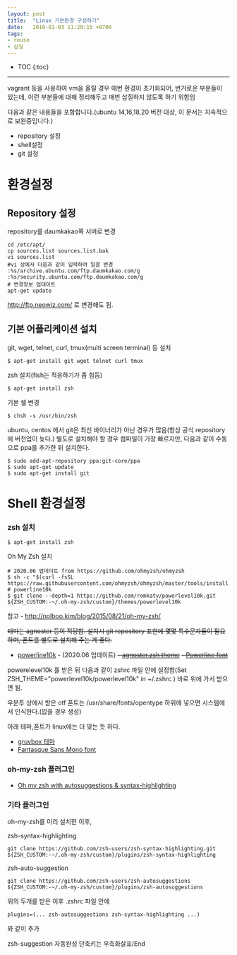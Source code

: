 ```yaml
---
layout: post
title:  "Linux 기본환경 구성하기"
date:   2016-01-03 11:20:15 +0700
tags:
- reuse
- 삽질
---
```


* TOC
{:toc}

---

vagrant 등을 사용하여 vm을 올릴 경우 매번 환경이 초기화되어, 번거로운 부분들이 있는데, 이런 부분들에 대해 정리해두고 매번 삽질하지 않도록 하기 위함임

다음과 같은 내용들을 포함합니다.(ubuntu 14,16,18,20 버전 대상, 이 문서는 지속적으로 보완중입니다.)

- repository 설정
- shell설정
- git 설정

# 환경설정

## Repository 설정

repository를 daumkakao쪽 서버로 변경

    cd /etc/apt/
    cp sources.list sources.list.bak
    vi sources.list
    #vi 상에서 다음과 같이 입력하여 일괄 변경
    :%s/archive.ubuntu.com/ftp.daumkakao.com/g
    :%s/security.ubuntu.com/ftp.daumkakao.com/g
    # 변경정보 업데이트
    apt-get update

http://ftp.neowiz.com/ 로 변경해도 됨.

## 기본 어플리케이션 설치

git, wget, telnet, curl, tmux(multi screen terminal) 등 설치

    $ apt-get install git wget telnet curl tmux

zsh 설치(fish는 적응하기가 좀 힘듬)

    $ apt-get install zsh

기본 쉘 변경

    $ chsh -s /usr/bin/zsh

ubuntu, centos 에서 git은 최신 바이너리가 아닌 경우가 많음(항상 공식 repository에 버전업이 늦다.)
별도로 설치해야 할 경우 컴파일이 가장 빠르지만, 다음과 같이 수동으로 ppa를 추가한 뒤 설치한다.

    $ sudo add-apt-repository ppa:git-core/ppa
    $ sudo apt-get update
    $ sudo apt-get install git


# Shell 환경설정

### zsh 설치

    $ apt-get install zsh

Oh My Zsh 설치

    # 2020.06 업데이트 from https://github.com/ohmyzsh/ohmyzsh
    $ sh -c "$(curl -fsSL https://raw.githubusercontent.com/ohmyzsh/ohmyzsh/master/tools/install.sh)"
    # powerline10k
    $ git clone --depth=1 https://github.com/romkatv/powerlevel10k.git ${ZSH_CUSTOM:-~/.oh-my-zsh/custom}/themes/powerlevel10k
    
참고 - http://nolboo.kim/blog/2015/08/21/oh-my-zsh/

~~테마는 agnoster 등이 적당함. 설치시 git repository 표현에 몇몇 특수문자들이 필요하며, 폰트를 별도로 설치해 주는 게 좋다.~~

- [powerline10k](https://github.com/romkatv/powerlevel10k#oh-my-zsh) - (2020.06 업데이트)
~~- [agnoster.zsh theme](https://gist.github.com/agnoster/371287)~~
~~- [Powerline font](https://github.com/powerline/fonts)~~

powerelevel10k 를 받은 뒤 다음과 같이 zshrc 파일 안에 설정함(Set ZSH_THEME="powerlevel10k/powerlevel10k" in ~/.zshrc
)
바로 위에 가서 받으면 됨.

우분투 상에서 받은 otf 폰트는 /usr/share/fonts/opentype 하위에 넣으면 시스템에서 인식한다.(없을 경우 생성)

아래 테마,폰트가 linux에는 더 맞는 듯 하다.

- [gruvbox 테마](https://github.com/morhetz/gruvbox)
- [Fantasque Sans Mono font](https://github.com/belluzj/fantasque-sans)

### oh-my-zsh 플러그인

- [Oh my zsh with autosuggestions & syntax-highlighting](https://gist.github.com/dogrocker/1efb8fd9427779c827058f873b94df95)

### 기타 플러그인

oh-my-zsh를 미리 설치한 이후,

zsh-syntax-highlighting

    git clone https://github.com/zsh-users/zsh-syntax-highlighting.git ${ZSH_CUSTOM:-~/.oh-my-zsh/custom}/plugins/zsh-syntax-highlighting

zsh-auto-suggestion
    
    git clone https://github.com/zsh-users/zsh-autosuggestions ${ZSH_CUSTOM:-~/.oh-my-zsh/custom}/plugins/zsh-autosuggestions

위의 두개를 받은 이후 .zshrc 파일 안에

    plugins=(... zsh-autosuggestions zsh-syntax-highlighting ...)

와 같이 추가

zsh-suggestion 자동완성 단축키는 우측화살표/End

